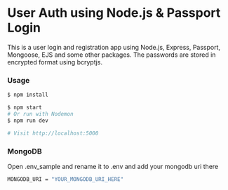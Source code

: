 # User Auth using Node.js & Passport Login

This is a user login and registration app using Node.js, Express, Passport, Mongoose, EJS and some other packages.
The passwords are stored in encrypted format using bcryptjs.

### Usage

```sh
$ npm install
```

```sh
$ npm start
# Or run with Nodemon
$ npm run dev

# Visit http://localhost:5000
```

### MongoDB

Open .env_sample and rename it to .env and add your mongodb uri there
```sh
MONGODB_URI = "YOUR_MONGODB_URI_HERE"
